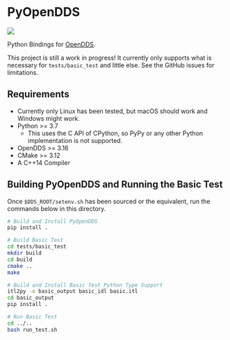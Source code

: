 # PyOpenDDS

[![](https://github.com/oci-labs/pyopendds/workflows/pyopendds/badge.svg)](
  https://github.com/oci-labs/pyopendds/actions?query=workflow%3Apyopendds)

Python Bindings for [OpenDDS](https://github.com/objectcomputing/OpenDDS).

This project is still a work in progress! It currently only supports what is
necessary for `tests/basic_test` and little else. See the GitHub issues for
limitations.

## Requirements

- Currently only Linux has been tested, but macOS should work and Windows might
  work.
- Python >= 3.7
  - This uses the C API of CPython, so PyPy or any other Python implementation
    is not supported.
- OpenDDS >= 3.16
- CMake >= 3.12
- A C++14 Compiler

## Building PyOpenDDS and Running the Basic Test

Once `$DDS_ROOT/setenv.sh` has been sourced or the equivalent, run the commands
below in this directory.

```sh
# Build and Install PyOpenDDS
pip install .

# Build Basic Test
cd tests/basic_test
mkdir build
cd build
cmake ..
make

# Build and Install Basic Test Python Type Support
itl2py -o basic_output basic_idl basic.itl
cd basic_output
pip install .

# Run Basic Test
cd ../..
bash run_test.sh
```
